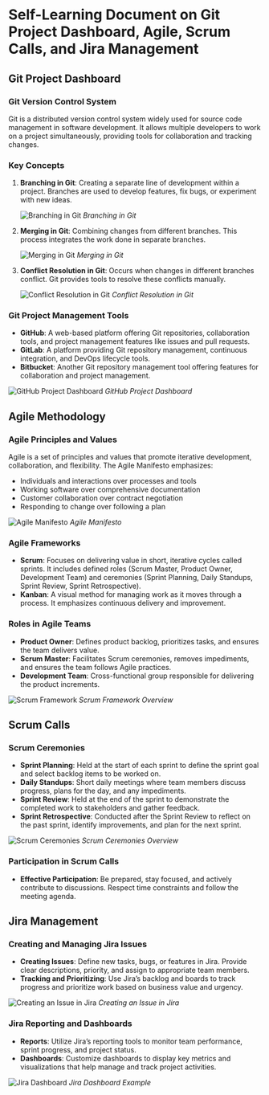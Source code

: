 # Self-Learning Document on Git Project Dashboard, Agile, Scrum Calls, and Jira Management

## Git Project Dashboard

### Git Version Control System
Git is a distributed version control system widely used for source code management in software development. It allows multiple developers to work on a project simultaneously, providing tools for collaboration and tracking changes.

### Key Concepts
1. **Branching in Git**: Creating a separate line of development within a project. Branches are used to develop features, fix bugs, or experiment with new ideas.

   ![Branching in Git](https://git-scm.com/book/en/v2/images/branching-1.png)
   *Branching in Git*

2. **Merging in Git**: Combining changes from different branches. This process integrates the work done in separate branches.

   ![Merging in Git](https://git-scm.com/book/en/v2/images/basic-merging-1.png)
   *Merging in Git*

3. **Conflict Resolution in Git**: Occurs when changes in different branches conflict. Git provides tools to resolve these conflicts manually.

   ![Conflict Resolution in Git](https://git-scm.com/book/en/v2/images/basic-merging-2.png)
   *Conflict Resolution in Git*


### Git Project Management Tools
- **GitHub**: A web-based platform offering Git repositories, collaboration tools, and project management features like issues and pull requests.
- **GitLab**: A platform providing Git repository management, continuous integration, and DevOps lifecycle tools.
- **Bitbucket**: Another Git repository management tool offering features for collaboration and project management.

![GitHub Project Dashboard](https://docs.github.com/assets/cb-20744/images/help/repository/repo-browser.png)
*GitHub Project Dashboard*

## Agile Methodology

### Agile Principles and Values
Agile is a set of principles and values that promote iterative development, collaboration, and flexibility. The Agile Manifesto emphasizes:
- Individuals and interactions over processes and tools
- Working software over comprehensive documentation
- Customer collaboration over contract negotiation
- Responding to change over following a plan

![Agile Manifesto](https://miro.medium.com/max/1400/1*3bUOwe0-Li8mr5EQSfoeYQ.png)
*Agile Manifesto*

### Agile Frameworks
- **Scrum**: Focuses on delivering value in short, iterative cycles called sprints. It includes defined roles (Scrum Master, Product Owner, Development Team) and ceremonies (Sprint Planning, Daily Standups, Sprint Review, Sprint Retrospective).
- **Kanban**: A visual method for managing work as it moves through a process. It emphasizes continuous delivery and improvement.

### Roles in Agile Teams
- **Product Owner**: Defines product backlog, prioritizes tasks, and ensures the team delivers value.
- **Scrum Master**: Facilitates Scrum ceremonies, removes impediments, and ensures the team follows Agile practices.
- **Development Team**: Cross-functional group responsible for delivering the product increments.

![Scrum Framework](https://www.visual-paradigm.com/servlet/editor-content/scrum-framework-overview.png)
*Scrum Framework Overview*

## Scrum Calls

### Scrum Ceremonies
- **Sprint Planning**: Held at the start of each sprint to define the sprint goal and select backlog items to be worked on.
- **Daily Standups**: Short daily meetings where team members discuss progress, plans for the day, and any impediments.
- **Sprint Review**: Held at the end of the sprint to demonstrate the completed work to stakeholders and gather feedback.
- **Sprint Retrospective**: Conducted after the Sprint Review to reflect on the past sprint, identify improvements, and plan for the next sprint.

![Scrum Ceremonies](https://scrumorg-website-prod.s3.amazonaws.com/drupal/inline-images/2018-04/ScrumFramework_web.png)
*Scrum Ceremonies Overview*

### Participation in Scrum Calls
- **Effective Participation**: Be prepared, stay focused, and actively contribute to discussions. Respect time constraints and follow the meeting agenda.

## Jira Management

### Creating and Managing Jira Issues
- **Creating Issues**: Define new tasks, bugs, or features in Jira. Provide clear descriptions, priority, and assign to appropriate team members.
- **Tracking and Prioritizing**: Use Jira’s backlog and boards to track progress and prioritize work based on business value and urgency.

![Creating an Issue in Jira](https://confluence.atlassian.com/legacyfs/online/723239517/creating_issue.png)
*Creating an Issue in Jira*

### Jira Reporting and Dashboards
- **Reports**: Utilize Jira’s reporting tools to monitor team performance, sprint progress, and project status.
- **Dashboards**: Customize dashboards to display key metrics and visualizations that help manage and track project activities.

![Jira Dashboard](https://support.crowdstrike.com/support/sfc/servlet.shepherd/version/download/06831000003vVTuAAM)
*Jira Dashboard Example*



